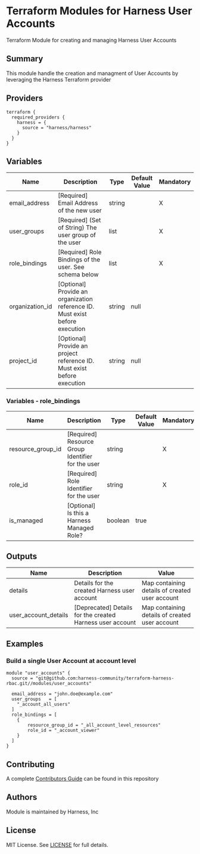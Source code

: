 # Terraform Modules for Harness User Accounts
Terraform Module for creating and managing Harness User Accounts

## Summary
This module handle the creation and managment of User Accounts by leveraging the Harness Terraform provider

## Providers

```
terraform {
  required_providers {
    harness = {
      source = "harness/harness"
    }
  }
}

```

## Variables

| Name | Description | Type | Default Value | Mandatory |
| --- | --- | --- | --- | --- |
| email_address | [Required] Email Address of the new user | string |  | X |
| user_groups | [Required] (Set of String) The user group of the user | list | | X |
| role_bindings | [Required] Role Bindings of the user. See schema below | list | | X |
| organization_id | [Optional] Provide an organization reference ID. Must exist before execution | string | null | |
| project_id | [Optional] Provide an project reference ID. Must exist before execution | string | null | |

### Variables - role_bindings

| Name | Description | Type | Default Value | Mandatory |
| --- | --- | --- | --- | --- |
| resource_group_id | [Required] Resource Group Identifier for the user | string | | X |
| role_id | [Required] Role Identifier for the user | string | | X |
| is_managed | [Optional] Is this a Harness Managed Role? | boolean | true | |

## Outputs
| Name | Description | Value |
| --- | --- | --- |
| details | Details for the created Harness user account | Map containing details of created user account
| user_account_details | [Deprecated] Details for the created Harness user account | Map containing details of created user account

## Examples
### Build a single User Account at account level
```
module "user_accounts" {
  source = "git@github.com:harness-community/terraform-harness-rbac.git//modules/user_accounts"

  email_address = "john.doe@example.com"
  user_groups   = [
    "_account_all_users"
  ]
  role_bindings = [
    {
        resource_group_id = "_all_account_level_resources"
        role_id = "_account_viewer"
    }
  ]
}
```

## Contributing
A complete [Contributors Guide](../CONTRIBUTING.md) can be found in this repository

## Authors
Module is maintained by Harness, Inc

## License

MIT License. See [LICENSE](../LICENSE) for full details.
